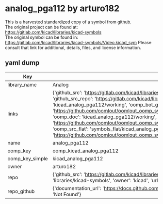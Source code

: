 # analog_pga112 by arturo182  
This is a harvested standardized copy of a symbol from github.  
The original project can be found at:  
https://gitlab.com/kicad/libraries/kicad-symbols  
The original symbol can be found in:
https://gitlab.com/kicad/libraries/kicad-symbols/Video.kicad_sym
Please consult that link for additional, details, files, and license information.  
## yaml dump  
| Key | Value |  
| --- | --- |  
| library_name | Analog |  
| links | {'github_src': 'https://gitlab.com/kicad/libraries/kicad-symbols/Video.kicad_sym', 'github_src_repo': 'https://gitlab.com/kicad/libraries/kicad-symbols', 'oomp_bot': 'kicad_analog_pga112/working', 'oomp_bot_github': 'https://github.com/oomlout/oomlout_oomp_symbol_bot/tree/main/kicad_analog_pga112/working', 'oomp_doc': 'kicad_analog_pga112/working', 'oomp_doc_github': 'https://github.com/oomlout/oomlout_oomp_symbol_doc/tree/main/kicad_analog_pga112/working', 'oomp_src_flat': 'symbols_flat/kicad_analog_pga112/working', 'oomp_src_flat_github': 'https://github.com/oomlout/oomlout_oomp_symbol_src/tree/main/kicad_analog_pga112/working'} |  
| name | analog_pga112 |  
| oomp_key | oomp_kicad_analog_pga112 |  
| oomp_key_simple | kicad_analog_pga112 |  
| owner | arturo182 |  
| repo | {'github_src': 'https://gitlab.com/kicad/libraries/kicad-symbols/Video.kicad_sym', 'name': 'libraries/kicad-symbols', 'owner': 'kicad', 'url': 'https://gitlab.com/kicad/libraries/kicad-symbols'} |  
| repo_github | {'documentation_url': 'https://docs.github.com/rest/repos/repos#get-a-repository', 'message': 'Not Found'} |  

